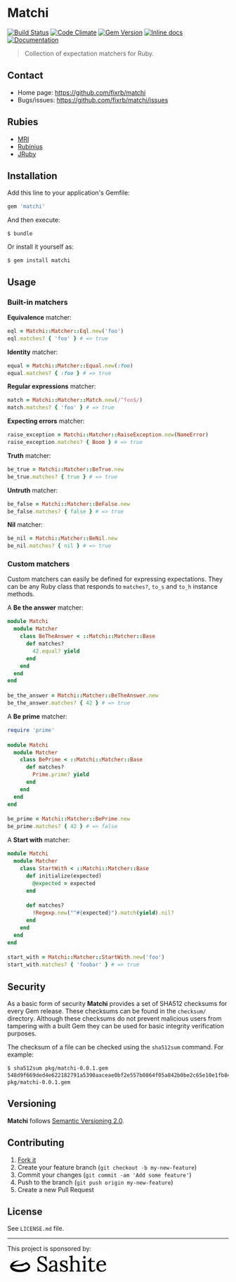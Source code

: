 # Matchi

[![Build Status](https://api.travis-ci.org/fixrb/matchi.svg?branch=master)][travis]
[![Code Climate](https://codeclimate.com/github/fixrb/matchi/badges/gpa.svg)][codeclimate]
[![Gem Version](https://badge.fury.io/rb/matchi.svg)][gem]
[![Inline docs](https://inch-ci.org/github/fixrb/matchi.svg?branch=master)][inchpages]
[![Documentation](https://img.shields.io/:yard-docs-38c800.svg)][rubydoc]

> Collection of expectation matchers for Ruby.

## Contact

* Home page: https://github.com/fixrb/matchi
* Bugs/issues: https://github.com/fixrb/matchi/issues

## Rubies

* [MRI](https://www.ruby-lang.org/)
* [Rubinius](https://rubinius.com/)
* [JRuby](https://www.jruby.org/)

## Installation

Add this line to your application's Gemfile:

```ruby
gem 'matchi'
```

And then execute:

    $ bundle

Or install it yourself as:

    $ gem install matchi

## Usage

### Built-in matchers

**Equivalence** matcher:

```ruby
eql = Matchi::Matcher::Eql.new('foo')
eql.matches? { 'foo' } # => true
```

**Identity** matcher:

```ruby
equal = Matchi::Matcher::Equal.new(:foo)
equal.matches? { :foo } # => true
```

**Regular expressions** matcher:

```ruby
match = Matchi::Matcher::Match.new(/^foo$/)
match.matches? { 'foo' } # => true
```

**Expecting errors** matcher:

```ruby
raise_exception = Matchi::Matcher::RaiseException.new(NameError)
raise_exception.matches? { Boom } # => true
```

**Truth** matcher:

```ruby
be_true = Matchi::Matcher::BeTrue.new
be_true.matches? { true } # => true
```

**Untruth** matcher:

```ruby
be_false = Matchi::Matcher::BeFalse.new
be_false.matches? { false } # => true
```

**Nil** matcher:

```ruby
be_nil = Matchi::Matcher::BeNil.new
be_nil.matches? { nil } # => true
```

### Custom matchers

Custom matchers can easily be defined for expressing expectations.  They can be any Ruby class that responds to `matches?`, `to_s` and `to_h` instance methods.

A **Be the answer** matcher:

```ruby
module Matchi
  module Matcher
    class BeTheAnswer < ::Matchi::Matcher::Base
      def matches?
        42.equal? yield
      end
    end
  end
end

be_the_answer = Matchi::Matcher::BeTheAnswer.new
be_the_answer.matches? { 42 } # => true
```

A **Be prime** matcher:

```ruby
require 'prime'

module Matchi
  module Matcher
    class BePrime < ::Matchi::Matcher::Base
      def matches?
        Prime.prime? yield
      end
    end
  end
end

be_prime = Matchi::Matcher::BePrime.new
be_prime.matches? { 42 } # => false
```

A **Start with** matcher:

```ruby
module Matchi
  module Matcher
    class StartWith < ::Matchi::Matcher::Base
      def initialize(expected)
        @expected = expected
      end

      def matches?
        !Regexp.new("^#{expected}").match(yield).nil?
      end
    end
  end
end

start_with = Matchi::Matcher::StartWith.new('foo')
start_with.matches? { 'foobar' } # => true
```

## Security

As a basic form of security __Matchi__ provides a set of SHA512 checksums for
every Gem release.  These checksums can be found in the `checksum/` directory.
Although these checksums do not prevent malicious users from tampering with a
built Gem they can be used for basic integrity verification purposes.

The checksum of a file can be checked using the `sha512sum` command.  For
example:

    $ sha512sum pkg/matchi-0.0.1.gem
    548d9f669ded4e622182791a5390aaceae0bf2e557b0864f05a842b0be2c65e10e1fb8499f49a3b9efd0e8eaeb691351b1c670d6316ce49965a99683b1071389  pkg/matchi-0.0.1.gem

## Versioning

__Matchi__ follows [Semantic Versioning 2.0](https://semver.org/).

## Contributing

1. [Fork it](https://github.com/fixrb/matchi/fork)
2. Create your feature branch (`git checkout -b my-new-feature`)
3. Commit your changes (`git commit -am 'Add some feature'`)
4. Push to the branch (`git push origin my-new-feature`)
5. Create a new Pull Request

## License

See `LICENSE.md` file.

[gem]: https://rubygems.org/gems/matchi
[travis]: https://travis-ci.org/fixrb/matchi
[codeclimate]: https://codeclimate.com/github/fixrb/matchi
[inchpages]: https://inch-ci.org/github/fixrb/matchi
[rubydoc]: https://rubydoc.info/gems/matchi/frames

***

<p>
  This project is sponsored by:<br />
  <a href="https://sashite.com/"><img
    src="https://github.com/fixrb/defi/raw/bdf560d73e7ff2306f6f4a071ced36b383cbf35d/img/sashite.png"
    alt="Sashite" /></a>
</p>
